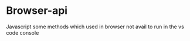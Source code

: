 # Browser-api

Javascript some methods which used in browser not avail to run in the vs code console
